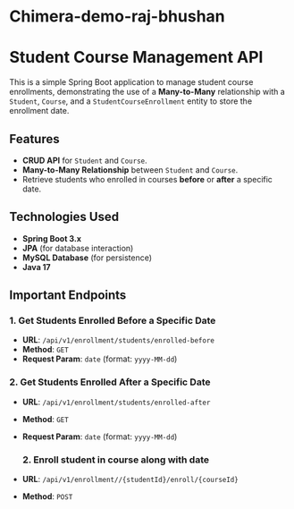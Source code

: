 # Chimera-demo-raj-bhushan
# Student Course Management API

This is a simple Spring Boot application to manage student course enrollments, demonstrating the use of a **Many-to-Many** relationship with a `Student`, `Course`, and a `StudentCourseEnrollment` entity to store the enrollment date.

## Features

- **CRUD API** for `Student` and `Course`.
- **Many-to-Many Relationship** between `Student` and `Course`.
- Retrieve students who enrolled in courses **before** or **after** a specific date.

## Technologies Used

- **Spring Boot 3.x**
- **JPA** (for database interaction)
- **MySQL Database** (for persistence)
- **Java 17**

## Important Endpoints

### 1. Get Students Enrolled Before a Specific Date
- **URL**: `/api/v1/enrollment/students/enrolled-before`
- **Method**: `GET`
- **Request Param**: `date` (format: `yyyy-MM-dd`)

### 2. Get Students Enrolled After a Specific Date
- **URL**: `/api/v1/enrollment/students/enrolled-after`
- **Method**: `GET`
- **Request Param**: `date` (format: `yyyy-MM-dd`)

  ### 2. Enroll student in course along with date
- **URL**: `/api/v1/enrollment//{studentId}/enroll/{courseId}`
- **Method**: `POST`



